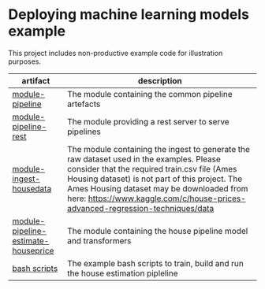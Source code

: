 # Deploying machine learning models example
 
 This project includes non-productive example code for illustration purposes.
 
 
 | artifact     | description |
 | ------------ | ----------- |
 | [module-pipeline](/module-pipeline) | The module containing the common pipeline artefacts |
 | [module-pipeline-rest](/module-pipeline-rest) | The module providing a rest server to serve pipelines  |
 | [module-ingest-housedata](/module-ingest-housedata) | The module containing the ingest to generate the raw dataset used in the examples. Please consider that the required train.csv file (Ames Housing dataset) is not part of this project. The Ames Housing dataset may be downloaded from here: https://www.kaggle.com/c/house-prices-advanced-regression-techniques/data |
 | [module-pipeline-estimate-houseprice](/module-pipeline-estimate-houseprice) | The module containing the house pipeline model and transformers |
 | [bash scripts](/src/main/scripts) | The example bash scripts to train, build and run the house estimation pipleline | 